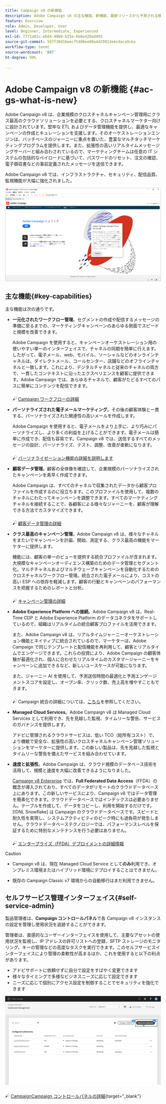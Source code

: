 ```yaml
---
title: Campaign v8 の新機能
description: Adobe Campaign v8 の主な機能、新機能、最新リリースから予測される機能について説明します。
feature: Overview
role: Admin, Developer, User
level: Beginner, Intermediate, Experienced
exl-id: 7771a02c-ebd4-48b6-b25e-6b6e420ad493
source-git-commit: 507f30d16eecf5400ee88a4d29913e4cdaca9cba
workflow-type: tm+mt
source-wordcount: '887'
ht-degree: 99%

---
```


# Adobe Campaign v8 の新機能 {#ac-gs-what-is-new}

Adobe Campaign v8 は、企業規模のクロスチャネルキャンペーン管理用にクラス最高のクラウドソリューションを必要とする、クロスチャネルマーケター向けに設計されています。堅牢な ETL およびデータ管理機能を提供し、最適なキャンペーンの作成とキュレーションを支援します。そのオーケストレーションエンジンは、バッチベースのジャーニーに重点を置いた、豊富なマルチタッチマーケティングプログラムを提供します。また、拡張性の高いリアルタイムメッセージングサーバーと組み合わされているので、マーケティングチームは任意の IT システムの包括的なペイロードに基づいて、パスワードのリセット、注文の確認、電子領収書などの事前定義されたメッセージを送信できます。

Adobe Campaign v8 では、インフラストラクチャ、セキュリティ、配信品質、監視機能が大幅に強化されました。

![](assets/home-page.png)

## 主な機能{#key-capabilities}

主な機能は次の通りです。

* **一元化されたワークフロー管理**。セグメントの作成や配信するメッセージの準備に至るまでの、マーケティングキャンペーンのあらゆる側面でスピードと規模を改善できます。

  Adobe Campaign を使用すると、キャンペーンオーケストレーション用の使いやすい単一のインターフェイスで、チャネルの同期を簡単に行えます。したがって、電子メール、web、モバイル、ソーシャルなどのオンラインチャネルは、ダイレクトメール、コールセンター、店舗などのオフラインチャネルと一致します。これにより、デジタルチャネルと従来のチャネルの両方で、一貫したコンテキストに沿ったエクスペリエンスを顧客に提供できます。Adobe Campaign では、あらゆるチャネルで、顧客がたどるすべてのパスに簡単にコンテンツを配信できます。

  ![](../assets/do-not-localize/glass.png) [Campaign ワークフローの詳細](../config/workflows.md)

* **パーソナライズされた電子メールマーケティング**。その後の顧客体験と一貫する、パーソナライズされた関連性の高いメールを作成します。

  Adobe Campaign を使用すると、電子メールをより上手に、より巧みにパーソナライズし、より多くの利益を上げることができます。電子メールは簡単に作成でき、配信も容易です。Campaign v8 では、送信するすべてのメッセージの設計、パーソナライズ、テスト、調整、改善が柔軟になります。

  ![](../assets/do-not-localize/glass.png) [パーソナライゼーション機能の詳細を説明します](create-message.md)

* **顧客データ管理**。顧客の全体像を確認して、企業規模のパーソナライズされたキャンペーンを素早く作成できます。

  Adobe Campaign は、すべてのチャネルで収集されたデータから顧客プロファイルを作成するのに役立ちます。このプロファイルを使用して、複数のチャネルにわたってキャンペーンを調整できます。すべてのマーケティングチャネルを接続することで、各顧客による様々なジャーニーを、顧客が理解できる方法でカスタマイズできます。

  ![](../assets/do-not-localize/glass.png) [顧客データ管理の詳細](audiences.md)

* **クラス最高のキャンペーン管理**。Adobe Campaign v8 は、様々なチャネルをまたいでキャンペーンを計画、開始、測定する、クラス最高の機能をマーケターに提供します。

  機能には、顧客の単一のビューを提供する統合プロファイルが含まれます。大規模なキャンペーンオーディエンス構築のためのデータ管理とセグメント化。マルチチャネルおよびマルチウェーブキャンペーンを自動化するためのクロスチャネルワークフロー管理。統合された電子メールにより、コストの高い ESP への依存を軽減します。顧客の行動とキャンペーンのパフォーマンスを把握するためのレポートと分析。

  ![](../assets/do-not-localize/glass.png) [キャンペーン管理の詳細](campaigns.md)


* **Adobe Experience Platform への接続**。Adobe Campaign v8 は、Real-Time CDP と Adobe Experience Platform のデータコネクタをサポートしているので、組織はリアルタイムの統合顧客プロファイルを活用できます。

  また、Adobe Campaign v8 は、リアルタイムジャーニーオーケストレーション機能とネイティブに統合されているので、マーケターは、Adobe Campaign で同じテンプレートと配信機能を再利用して、顧客とリアルタイムでエンゲージできます。これらの投資により、Adobe Campaign の顧客体験が最適化され、個人に合わせたリアルタイムのカスタマージャーニーをキャンペーンに追加できるなど、新しいユースケースが可能になります。

  また、ジャーニー AI を使用して、予測送信時間の最適化と予測エンゲージメントスコアを設定し、オープン率、クリック数、売上高を増やすこともできます。

  ![](../assets/do-not-localize/glass.png) Campaign 統合の詳細については、[こちら](../connect/integration.md)を参照してください。


* **Managed Cloud Services**。Adobe Campaign v8 は Managed Cloud Services として利用でき、先を見越した監視、タイムリーな警告、サービスのガバナンスを提供します。

  アドビに管理されるクラウドサービスは、低い TCO（総所有コスト）で、より機敏で安全な、拡張性の高いクロスチャネルキャンペーン管理ソリューションをマーケターに提供します。この新しい製品は、先を見越した監視とタイムリーな警告を備えたサービスを組み合わせています。

* **速度と拡張性**。Adobe Campaign は、クラウド規模のデータベース技術を活用して、規模と速度を大幅に改善できるようになりました。

  [Campaign v8 Enterprise](../architecture/enterprise-deployment.md) では、**Full Federated Data Access**（FFDA）の概念が導入されており、すべてのデータがリモートのクラウドデータベース上にあります。この新しいサービスにより、Campaign v8 ではデータ管理を簡素化できます。クラウドデータベースではインデックスは必要ありません。テーブルを作成して、データをコピーし、利用を開始するだけです。[!DNL Snowflake] は Campaign のクラウドデータベースです。スピードと耐久性を実現し、システムアクティビティのピーク時にも過負荷が発生しません。クラウドデータベーステクノロジーでは、パフォーマンスレベルを保証するために特別なメンテナンスを行う必要はありません。

  ![](../assets/do-not-localize/glass.png) [エンタープライズ（FFDA）デプロイメントの詳細情報](../architecture/enterprise-deployment.md)


>[!CAUTION]
>
>* Campaign v8 は、現在 Managed Cloud Service として&#x200B;**のみ**&#x200B;利用でき、オンプレミス環境またはハイブリッド環境にデプロイすることはできません。
>
>* 既存の Campaign Classic v7 環境からの自動移行はまだ利用できません。



## セルフサービス管理インターフェイス{#self-service-admin}

製品管理者は、**Campaign コントロールパネル**&#x200B;で各 Campaign v8 インスタンスの設定を管理し使用状況を追跡することができます。

管理者は、直感的なユーザーインターフェイスを使用して、主要なアセットの使用状況を監視し、IP アドレスの許可リストへの登録、SFTP ストレージのモニタリング、キーの管理などの高度なタスクを実行できます。このセルフサービスインターフェイスにより管理の柔軟性が高まるほか、これを使用すると以下の利点があります。

* アドビサポートに依頼せずに自分で設定をすばやく変更できます
* 様々なタイミングで多様なビジネスニーズに応じて設定できます
* ニーズに応じて個別にアクセス設定を制御することでセキュリティを強化できます

![](assets/subdomain1.png)

![](../assets/do-not-localize/glass.png) [CampaignCampaign コントロールパネルの詳細](https://experienceleague.adobe.com/docs/control-panel/using/discover-control-panel/key-features.html?lang=ja){target="_blank"}



